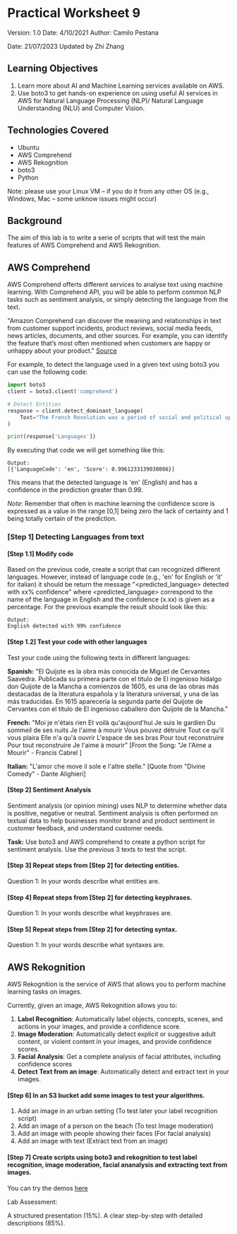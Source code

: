 # Practical Worksheet 9

Version: 1.0 Date: 4/10/2021 Author: Camilo Pestana

Date: 21/07/2023 Updated by Zhi Zhang

## Learning Objectives

1. Learn more about AI and Machine Learning services available on AWS.
2. Use boto3 to get hands-on experience on using useful AI services in AWS for Natural Language Processing (NLP)/ Natural Language Understanding (NLU) and Computer Vision.

## Technologies Covered

* Ubuntu
* AWS Comprehend
* AWS Rekognition
* boto3
* Python

Note: please use your Linux VM – if you do it from any other OS (e.g., Windows, Mac – some unknow issues might occur)

## Background

The aim of this lab is to write a serie of scripts that will test the main features of AWS Comprehend and AWS Rekognition.

## AWS Comprehend

AWS Comprehend offerts different services to analyse text using machine learning. With Comprehend API, you will be able to perform common NLP tasks such as sentiment analysis, or simply detecting the language from the text.

"Amazon Comprehend can discover the meaning and relationships in text from customer support incidents, product reviews, social media feeds, news articles, documents, and other sources. For example, you can identify the feature that’s most often mentioned when customers are happy or unhappy about your product."
[Source](https://ap-southeast-2.console.aws.amazon.com/comprehend/v2/home?region=ap-southeast-2#welcome)

For example, to detect the language used in a given text using boto3 you can use the following code:
```python
import boto3
client = boto3.client('comprehend')

# Detect Entities
response = client.detect_dominant_language(
    Text="The French Revolution was a period of social and political upheaval in France and its colonies beginning in 1789 and ending in 1799.",
)

print(response['Languages'])
```

By executing that code we will get something like this:
```
Output:
[{'LanguageCode': 'en', 'Score': 0.9961233139038086}]
```
This means that the detected language is 'en' (English) and has a confidence in the prediction greater than 0.99. 

*Note*: Remember that often in machine learning the confidence score is expressed as a value in the range [0,1] being zero the lack of certainty and 1 being totally certain of the prediction.

### [Step 1] Detecting Languages from text

#### [Step 1.1] Modify code
Based on the previous code, create a script that can recognized different languages. However, instead of language code (e.g., 'en' for English or 'it' for italian) it should be return the message "<predicted_language> detected with xx% confidence" where <predicted_language> correspond to the name of the language in English and the confidence (x.xx) is given as a percentage. For the previous example the result should look like this:
```
Output:
English detected with 99% confidence
```
#### [Step 1.2] Test your code with other languages

Test your code using the following texts in different languages:

**Spanish:**
"El Quijote es la obra más conocida de Miguel de Cervantes Saavedra. Publicada su primera parte con el título de El ingenioso hidalgo don Quijote de la Mancha a comienzos de 1605, es una de las obras más destacadas de la literatura española y la literatura universal, y una de las más traducidas. En 1615 aparecería la segunda parte del Quijote de Cervantes con el título de El ingenioso caballero don Quijote de la Mancha."

**French:**
"Moi je n'étais rien Et voilà qu'aujourd'hui Je suis le gardien Du sommeil de ses nuits Je l'aime à mourir Vous pouvez détruire Tout ce qu'il vous plaira Elle n'a qu'à ouvrir L'espace de ses bras Pour tout reconstruire Pour tout reconstruire Je l'aime à mourir"
[From the Song: "Je l'Aime a Mourir" - Francis Cabrel ]

**Italian:**
"L'amor che move il sole e l'altre stelle."
[Quote from "Divine Comedy" - Dante Alighieri]

#### [Step 2] Sentiment Analysis

Sentiment analysis (or opinion mining) uses NLP to determine whether data is positive, negative or neutral. Sentiment analysis is often performed on textual data to help businesses monitor brand and product sentiment in customer feedback, and understand customer needs.

**Task:** Use boto3 and AWS comprehend to create a python script for sentiment analysis. Use the previous 3 texts to test the script.

#### [Step 3] Repeat steps from [Step 2] for detecting entities.
Question 1: In your words describe what entities are.

#### [Step 4] Repeat steps from [Step 2] for detecting keyphrases.
Question 1: In your words describe what keyphrases are.

#### [Step 5] Repeat steps from [Step 2] for detecting syntax.
Question 1: In your words describe what syntaxes are.

## AWS Rekognition

AWS Rekognition is the service of AWS that allows you to perform machine learning tasks on images.

Currently, given an image, AWS Rekognition allows you to:
1. **Label Recognition**: Automatically label objects, concepts, scenes, and actions in your images, and provide a confidence score.
2. **Image Moderation**: Automatically detect explicit or suggestive adult content, or violent content in your images, and provide confidence scores.
3. **Facial Analysis**: Get a complete analysis of facial attributes, including confidence scores
4. **Detect Text from an image**: Automatically detect and extract text in your images.

#### [Step 6] In an S3 bucket add some images to test your algorithms.
1. Add an image in an urban setting (To test later your label recognition script)
2. Add an image of a person on the beach (To test Image moderation)
2. Add an image with people showing their faces (For facial analysis)
3. Add an image with text (Extract text from an image)

#### [Step 7] Create scripts using boto3 and rekognition to test label recognition, image moderation, facial ananalysis and extracting text from images.

You can try the demos [here](https://ap-southeast-2.console.aws.amazon.com/rekognition/home?region=ap-southeast-2#)


Lab Assessment:

A structured presentation (15%). A clear step-by-step with detailed descriptions (85%). 
